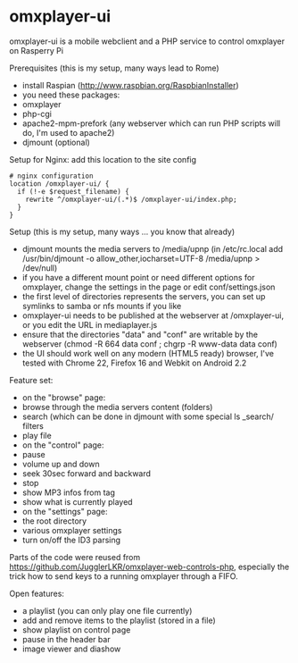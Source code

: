 omxplayer-ui
============

omxplayer-ui is a mobile webclient and a PHP service to control omxplayer on Rasperry Pi

Prerequisites (this is my setup, many ways lead to Rome)
 * install Raspian (http://www.raspbian.org/RaspbianInstaller)
 * you need these packages:
 * omxplayer
 * php-cgi 
 * apache2-mpm-prefork (any webserver which can run PHP scripts will do, I'm used to apache2)
 * djmount (optional)

Setup for Nginx: add this location to the site config

    # nginx configuration
    location /omxplayer-ui/ {
      if (!-e $request_filename) {
        rewrite ^/omxplayer-ui/(.*)$ /omxplayer-ui/index.php;
      }
    }

Setup (this is my setup, many ways ... you know that already)
 * djmount mounts the media servers to /media/upnp (in /etc/rc.local add /usr/bin/djmount -o allow_other,iocharset=UTF-8 /media/upnp > /dev/null)
 * if you have a different mount point or need different options for omxplayer, change the settings in the page or edit conf/settings.json
 * the first level of directories represents the servers, you can set up symlinks to samba or nfs mounts if you like
 * omxplayer-ui needs to be published at the webserver at /omxplayer-ui, or you edit the URL in mediaplayer.js
 * ensure that the directories "data" and "conf" are writable by the webserver (chmod -R 664 data conf ; chgrp -R www-data data conf)
 * the UI should work well on any modern (HTML5 ready) browser, I've tested with Chrome 22, Firefox 16 and Webkit on Android 2.2

Feature set:
 * on the "browse" page:
  * browse through the media servers content (folders)
  * search (which can be done in djmount with some special ls _search/ filters
  * play file
 * on the "control" page:
  * pause 
  * volume up and down
  * seek 30sec forward and backward
  * stop
  * show MP3 infos from tag
  * show what is currently played
 * on the "settings" page:
  * the root directory
  * various omxplayer settings
  * turn on/off the ID3 parsing

Parts of the code were reused from https://github.com/JugglerLKR/omxplayer-web-controls-php, 
especially the trick how to send keys to a running omxplayer through a FIFO.

Open features:
 * a playlist (you can only play one file currently)
  * add and remove items to the playlist (stored in a file)  
  * show playlist on control page   
 * pause in the header bar
 * image viewer and diashow
